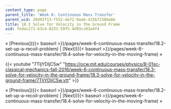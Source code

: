 ```yaml
---
content_type: page
parent_title: 'Week 6: Continuous Mass Transfer'
parent_uid: 28d93f13-f552-de72-9aab-415b7158be8e
title: 18.3 Solve for Velocity in the Ground Frame
uid: fedac271-b3c4-8233-59f5-4d93cc01e4f4
---
```


« [Previous]({{< baseurl >}}/pages/week-6-continuous-mass-transfer/18.2-set-up-a-recoil-problem) | [Next]({{< baseurl >}}/pages/week-6-continuous-mass-transfer/18.4-solve-for-velocity-in-the-moving-frame) »

{{< youtube "7TljYDljC5w" "https://ocw.mit.edu/courses/physics/8-01sc-classical-mechanics-fall-2016/week-6-continuous-mass-transfer/18.3-solve-for-velocity-in-the-ground-frame/18.3-solve-for-velocity-in-the-ground-frame/7TljYDljC5w.vtt" >}}

« [Previous]({{< baseurl >}}/pages/week-6-continuous-mass-transfer/18.2-set-up-a-recoil-problem) | [Next]({{< baseurl >}}/pages/week-6-continuous-mass-transfer/18.4-solve-for-velocity-in-the-moving-frame) »